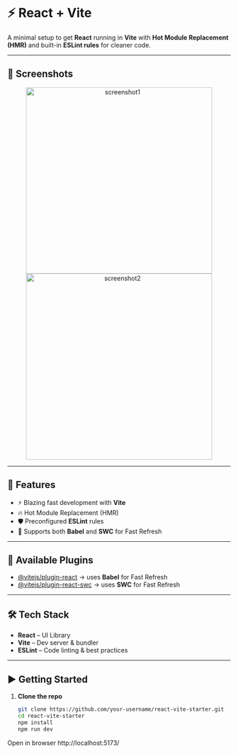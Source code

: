 # ⚡ React + Vite  

A minimal setup to get **React** running in **Vite** with **Hot Module Replacement (HMR)** and built-in **ESLint rules** for cleaner code.  

---

## 📸 Screenshots  

<p align="center">
  <img src="https://github.com/user-attachments/assets/5972bc85-7852-4f65-9335-b0abc76260ce" alt="screenshot1" width="420" />
  <img src="https://github.com/user-attachments/assets/297128b8-f6cc-4018-bb7b-c70d327430d7" alt="screenshot2" width="420" />
</p>  

---

## 🚀 Features  

- ⚡ Blazing fast development with **Vite**  
- 🔥 Hot Module Replacement (HMR)  
- 🛡️ Preconfigured **ESLint** rules  
- 🎨 Supports both **Babel** and **SWC** for Fast Refresh  

---

## 🔌 Available Plugins  

- [@vitejs/plugin-react](https://github.com/vitejs/vite-plugin-react/blob/main/packages/plugin-react) → uses **Babel** for Fast Refresh  
- [@vitejs/plugin-react-swc](https://github.com/vitejs/vite-plugin-react/blob/main/packages/plugin-react-swc) → uses **SWC** for Fast Refresh  

---

## 🛠️ Tech Stack  

- **React** – UI Library  
- **Vite** – Dev server & bundler  
- **ESLint** – Code linting & best practices

---

## ▶️ Getting Started  

1. **Clone the repo**  
   ```bash
   git clone https://github.com/your-username/react-vite-starter.git
   cd react-vite-starter
   npm install
   npm run dev

Open in browser http://localhost:5173/

